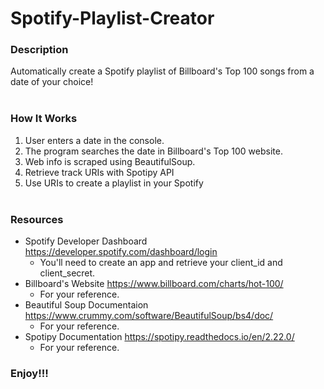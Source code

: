 # Spotify-Playlist-Creator
### Description
Automatically create a Spotify playlist of Billboard's Top 100 songs from a date of your choice!
<br><br>
### How It Works
1. User enters a date in the console.
2. The program searches the date in Billboard's Top 100 website.
3. Web info is scraped using BeautifulSoup.
4. Retrieve track URIs with Spotipy API
5. Use URIs to create a playlist in your Spotify
<br><br>
### Resources
* Spotify Developer Dashboard https://developer.spotify.com/dashboard/login
  * You'll need to create an app and retrieve your client_id and client_secret.
* Billboard's Website https://www.billboard.com/charts/hot-100/
  * For your reference.
* Beautiful Soup Documentaion https://www.crummy.com/software/BeautifulSoup/bs4/doc/
  * For your reference.
* Spotipy Documentation https://spotipy.readthedocs.io/en/2.22.0/
  * For your reference.
  
### Enjoy!!!
